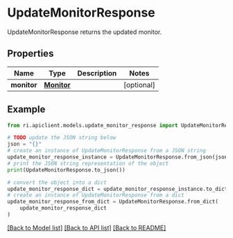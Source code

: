 # UpdateMonitorResponse

UpdateMonitorResponse returns the updated monitor.

## Properties

Name | Type | Description | Notes
------------ | ------------- | ------------- | -------------
**monitor** | [**Monitor**](Monitor.md) |  | [optional] 

## Example

```python
from ri.apiclient.models.update_monitor_response import UpdateMonitorResponse

# TODO update the JSON string below
json = "{}"
# create an instance of UpdateMonitorResponse from a JSON string
update_monitor_response_instance = UpdateMonitorResponse.from_json(json)
# print the JSON string representation of the object
print(UpdateMonitorResponse.to_json())

# convert the object into a dict
update_monitor_response_dict = update_monitor_response_instance.to_dict()
# create an instance of UpdateMonitorResponse from a dict
update_monitor_response_from_dict = UpdateMonitorResponse.from_dict(
    update_monitor_response_dict
)
```
[[Back to Model list]](../README.md#documentation-for-models) [[Back to API list]](../README.md#documentation-for-api-endpoints) [[Back to README]](../README.md)

